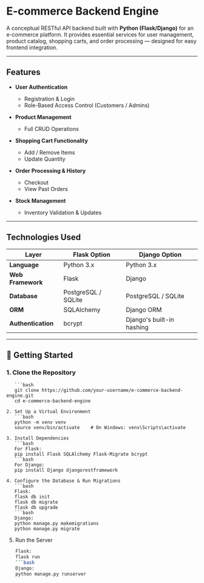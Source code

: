 # E-commerce Backend Engine

A conceptual RESTful API backend built with **Python (Flask/Django)** for an e-commerce platform. It provides essential services for user management, product catalog, shopping carts, and order processing — designed for easy frontend integration.

---

## Features

- **User Authentication**
  - Registration & Login
  - Role-Based Access Control (Customers / Admins)

- **Product Management**
  - Full CRUD Operations

- **Shopping Cart Functionality**
  - Add / Remove Items
  - Update Quantity

- **Order Processing & History**
  - Checkout
  - View Past Orders

- **Stock Management**
  - Inventory Validation & Updates

---

## Technologies Used

| Layer | Flask Option | Django Option |
|------|--------------|----------------|
| **Language** | Python 3.x | Python 3.x |
| **Web Framework** | Flask | Django |
| **Database** | PostgreSQL / SQLite | PostgreSQL / SQLite |
| **ORM** | SQLAlchemy | Django ORM |
| **Authentication** | bcrypt | Django's built-in hashing |

---

## 🚀 Getting Started

### 1. Clone the Repository
       ```bash
       git clone https://github.com/your-username/e-commerce-backend-engine.git
       cd e-commerce-backend-engine

    2. Set Up a Virtual Environment
       ```bash
       python -m venv venv
       source venv/bin/activate    # On Windows: venv\Scripts\activate

    3. Install Dependencies
       ```bash
       For Flask:
       pip install Flask SQLAlchemy Flask-Migrate bcrypt
       ```bash
       For Django:
       pip install Django djangorestframework

    4. Configure the Database & Run Migrations
       ```bash
       Flask:
       flask db init
       flask db migrate
       flask db upgrade
       ```bash
       Django:
       python manage.py makemigrations
       python manage.py migrate

   5. Run the Server
      ```bash
      Flask:
      flask run
      ```bash
      Django:
      python manage.py runserver

